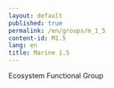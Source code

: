 ```yaml
---
layout: default
published: true
permalink: /en/groups/m_1_5
content-id: M1.5
lang: en
title: Marine 1.5
---
```


Ecosystem Functional Group
